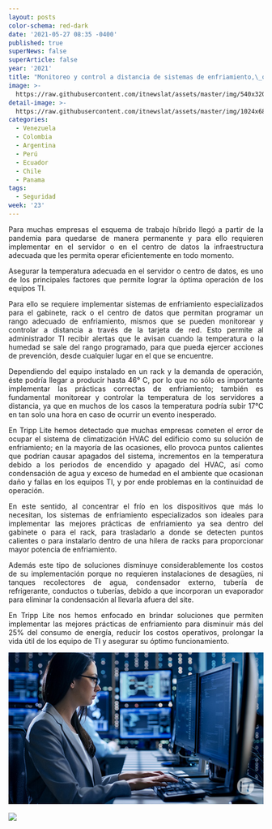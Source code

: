 ```yaml
---
layout: posts
color-schema: red-dark
date: '2021-05-27 08:35 -0400'
published: true
superNews: false
superArticle: false
year: '2021'
title: "Monitoreo y control a distancia de sistemas de enfriamiento,\_optimizan funcionamiento de los servidores"
image: >-
  https://raw.githubusercontent.com/itnewslat/assets/master/img/540x320/Monitoreo-de-Red-p.jpg
detail-image: >-
  https://raw.githubusercontent.com/itnewslat/assets/master/img/1024x680/Monitoreo-de-Red-g.jpg
categories:
  - Venezuela
  - Colombia
  - Argentina
  - Perú
  - Ecuador
  - Chile
  - Panama
tags:
  - Seguridad
week: '23'
---
```

<p style="text-align: justify;">Para muchas empresas el esquema de trabajo híbrido llegó a partir de la pandemia para quedarse de manera permanente y para ello requieren implementar en el servidor o en el centro de datos la infraestructura adecuada que les permita operar eficientemente en todo momento.</p>
<p style="text-align: justify;">Asegurar la temperatura adecuada en el servidor o centro de datos, es uno de los principales factores que permite lograr la óptima operación de los equipos TI.</p>
<p style="text-align: justify;">Para ello se requiere implementar sistemas de enfriamiento especializados para el gabinete, rack o el centro de datos que permitan programar un rango adecuado de enfriamiento, mismos que se pueden monitorear y controlar a distancia a través de la tarjeta de red. Esto permite al administrador TI recibir alertas que le avisan cuando la temperatura o la humedad se sale del rango programado, para que pueda ejercer acciones de prevención, desde cualquier lugar en el que se encuentre.</p>
<p style="text-align: justify;">Dependiendo del equipo instalado en un rack y la demanda de operación, éste podría llegar a producir hasta 46° C, por lo que no sólo es importante implementar las prácticas correctas de enfriamiento; también es fundamental monitorear y controlar la temperatura de los servidores a distancia, ya que en muchos de los casos la temperatura podría subir 17°C en tan solo una hora en caso de ocurrir un evento inesperado.</p>
<p style="text-align: justify;">En Tripp Lite hemos detectado que muchas empresas cometen el error de ocupar el sistema de climatización HVAC del edificio como su solución de enfriamiento; en la mayoría de las ocasiones, ello provoca puntos calientes que podrían causar apagados del sistema, incrementos en la temperatura debido a los periodos de encendido y apagado del HVAC, así como condensación de agua y exceso de humedad en el ambiente que ocasionan daño y fallas en los equipos TI, y por ende problemas en la continuidad de operación.</p>
<p style="text-align: justify;">En este sentido, al concentrar el frío en los dispositivos que más lo necesitan, los sistemas de enfriamiento especializados son ideales para implementar las mejores prácticas de enfriamiento ya sea dentro del gabinete o para el rack, para trasladarlo a donde se detecten puntos calientes o para instalarlo dentro de una hilera de racks para proporcionar mayor potencia de enfriamiento.</p>
<p style="text-align: justify;">Además este tipo de soluciones disminuye considerablemente los costos de su implementación porque no requieren instalaciones de desagües, ni tanques recolectores de agua, condensador externo, tubería de refrigerante, conductos o tuberías, debido a que incorporan un evaporador para eliminar la condensación al llevarla afuera del site.</p>
<p style="text-align: justify;">En Tripp Lite nos hemos enfocado en brindar soluciones que permiten implementar las mejores prácticas de enfriamiento para disminuir más del 25% del consumo de energía, reducir los costos operativos, prolongar la vida útil de los equipo de TI y asegurar su óptimo funcionamiento.</p>

![](https://raw.githubusercontent.com/itnewslat/assets/master/img/540x320/Monitoreo-de-Red-p.jpg)

<img src="https://tracker.metricool.com/c3po.jpg?hash=56f88a41e39ab42c063cc51676587a04"/>
